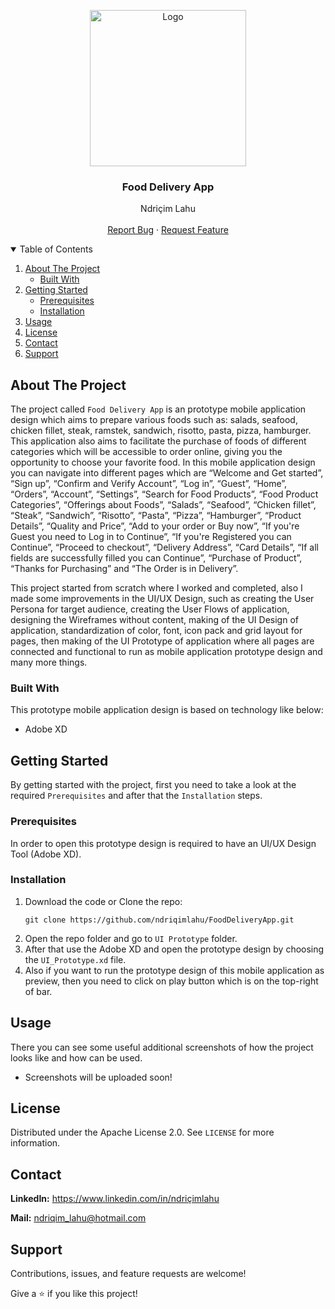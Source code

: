 <!-- PROJECT LOGO -->
<p align="center">
  <img src="https://github.com/ndriqimlahu/NdriqimLahuPortfolio/blob/main/assets/portfolio/FoodDeliveryApp.png" alt="Logo" width="250" height="250">
  <h3 align="center">Food Delivery App</h3>
  <p align="center">
    Ndriçim Lahu
    <br>
    <br>
    <a href="https://github.com/ndriqimlahu/FoodDeliveryApp/issues">Report Bug</a>
    ·
    <a href="https://github.com/ndriqimlahu/FoodDeliveryApp/issues">Request Feature</a>
  </p>
</p>


<!-- TABLE OF CONTENTS -->
<details open="open">
  <summary>Table of Contents</summary>
  <ol>
    <li>
      <a href="#about-the-project">About The Project</a>
      <ul>
        <li><a href="#built-with">Built With</a></li>
      </ul>
    </li>
    <li>
      <a href="#getting-started">Getting Started</a>
      <ul>
        <li><a href="#prerequisites">Prerequisites</a></li>
        <li><a href="#installation">Installation</a></li>
      </ul>
    </li>
    <li><a href="#usage">Usage</a></li>
    <li><a href="#license">License</a></li>
    <li><a href="#contact">Contact</a></li>
    <li><a href="#support">Support</a></li>
  </ol>
</details>


<!-- ABOUT THE PROJECT -->
## About The Project

The project called `Food Delivery App` is an prototype mobile application design which aims to prepare various foods such as: salads, seafood, chicken fillet, steak, ramstek, sandwich, risotto, pasta, pizza, hamburger. This application also aims to facilitate the purchase of foods of different categories which will be accessible to order online, giving you the opportunity to choose your favorite food. In this mobile application design you can navigate into different pages which are “Welcome and Get started”, “Sign up”, “Confirm and Verify Account”, “Log in”, “Guest”, “Home”, “Orders”, “Account”, “Settings”, “Search for Food Products”, “Food Product Categories”, “Offerings about Foods”, “Salads”, “Seafood”, “Chicken fillet”, “Steak”, “Sandwich”, “Risotto”, “Pasta”, “Pizza”, “Hamburger”, “Product Details”, “Quality and Price”, “Add to your order or Buy now”, “If you're Guest you need to Log in to Continue”, “If you're Registered you can Continue”, “Proceed to checkout”, “Delivery Address”, “Card Details”, “If all fields are successfully filled you can Continue”, “Purchase of Product”, “Thanks for Purchasing” and “The Order is in Delivery”.

This project started from scratch where I worked and completed, also I made some improvements in the UI/UX Design, such as creating the User Persona for target audience, creating the User Flows of application, designing the Wireframes without content, making of the UI Design of application, standardization of color, font, icon pack and grid layout for pages, then making of the UI Prototype of application where all pages are connected and functional to run as mobile application prototype design and many more things.


### Built With

This prototype mobile application design is based on technology like below:

* Adobe XD


<!-- GETTING STARTED -->
## Getting Started

By getting started with the project, first you need to take a look at the required `Prerequisites` and after that the `Installation` steps.


### Prerequisites

In order to open this prototype design is required to have an UI/UX Design Tool (Adobe XD).


### Installation

1. Download the code or Clone the repo:
   ```terminal
   git clone https://github.com/ndriqimlahu/FoodDeliveryApp.git
   ```
2. Open the repo folder and go to `UI Prototype` folder.
3. After that use the Adobe XD and open the prototype design by choosing the `UI_Prototype.xd` file.
4. Also if you want to run the prototype design of this mobile application as preview, then you need to click on play button which is on the top-right of bar.


<!-- USAGE -->
## Usage

There you can see some useful additional screenshots of how the project looks like and how can be used.

* Screenshots will be uploaded soon!


<!-- LICENSE -->
## License

Distributed under the Apache License 2.0. See `LICENSE` for more information.


<!-- CONTACT -->
## Contact

**LinkedIn:** https://www.linkedin.com/in/ndriçimlahu

**Mail:** ndriqim_lahu@hotmail.com


<!-- SUPPORT -->
## Support

Contributions, issues, and feature requests are welcome!

Give a ⭐️ if you like this project!
